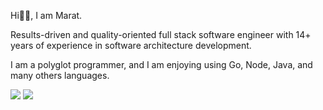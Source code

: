 Hi👋🏻, I am Marat.

Results-driven and quality-oriented full stack software engineer with 14+ years of experience in software architecture development.

I am a polyglot programmer, and I am enjoying using Go, Node, Java, and many others languages.

<picture>
<source 
  srcset="https://github-readme-stats.vercel.app/api/top-langs?username=mdreizin&hide_title=true&hide_border=true&theme=dark"
  media="(prefers-color-scheme: dark)"
/>
<source
  srcset="https://github-readme-stats.vercel.app/api/top-langs?username=mdreizin&hide_title=true&hide_border=true&theme=default"
  media="(prefers-color-scheme: light), (prefers-color-scheme: no-preference)"
/>
<img src="https://github-readme-stats.vercel.app/api/top-langs?username=mdreizin&hide_title=true&hide_border=true&theme=default" />
</picture> 

<picture>
<source 
  srcset="https://github-readme-stats.vercel.app/api?username=mdreizin&show_icons=true&hide_title=true&count_private=true&disable_animations=true&hide_border=true&theme=dark"
  media="(prefers-color-scheme: dark)"
/>
<source
  srcset="https://github-readme-stats.vercel.app/api?username=mdreizin&show_icons=true&hide_title=true&count_private=true&disable_animations=true&hide_border=true&theme=default"
  media="(prefers-color-scheme: light), (prefers-color-scheme: no-preference)"
/>
<img src="https://github-readme-stats.vercel.app/api?username=mdreizin&show_icons=true&hide_title=true&count_private=true&disable_animations=true&hide_border=true&theme=default" />
</picture>
